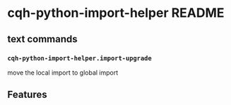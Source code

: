 # cqh-python-import-helper README

## text commands

### `cqh-python-import-helper.import-upgrade`
move the local import to global import

## Features
